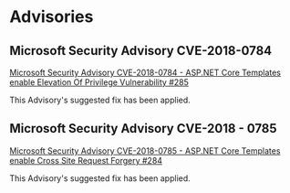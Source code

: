 # Advisories

## Microsoft Security Advisory CVE-2018-0784

[Microsoft Security Advisory CVE-2018-0784 - ASP.NET Core Templates enable Elevation Of Privilege Vulnerability #285](https://github.com/aspnet/Announcements/issues/285)

This Advisory's suggested fix has been applied.

## Microsoft Security Advisory CVE-2018 - 0785

[Microsoft Security Advisory CVE-2018-0785 - ASP.NET Core Templates enable Cross Site Request Forgery #284](https://github.com/aspnet/Announcements/issues/284)

This Advisory's suggested fix has been applied.
